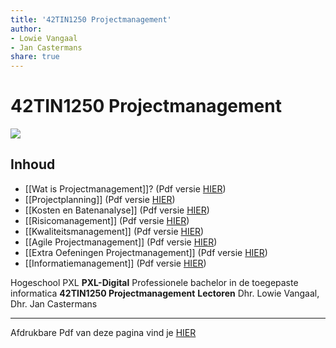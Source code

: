 ```yaml
---
title: '42TIN1250 Projectmanagement'
author:
- Lowie Vangaal
- Jan Castermans
share: true
---
```

# 42TIN1250 Projectmanagement

![](https://i.imgur.com/hxGs2TC.jpg)

## Inhoud
- [[Wat is Projectmanagement]]? (Pdf versie [HIER](https://hogeschoolpxl-my.sharepoint.com/:b:/g/personal/20003936_pxl_be/EUPoxGHEQ1BIk8Gs_Aa1N0ABxKuqccvGrblAFJ4EZR_jSA?e=wlZMlY))
- [[Projectplanning]] (Pdf versie [HIER](https://hogeschoolpxl-my.sharepoint.com/:b:/g/personal/20003936_pxl_be/EVOOULF31QFKmTaKcn4_aNsBo4ehU6bHz7vQwJVekhXEig?e=sjLsB9))
- [[Kosten en Batenanalyse]] (Pdf versie [HIER](https://hogeschoolpxl-my.sharepoint.com/:b:/g/personal/20003936_pxl_be/EVEp3IVOPbRLksMhqILv-p0B5Pnxc2KuFeGmnbPSMpm_og?e=akVAdg))
- [[Risicomanagement]] (Pdf versie [HIER](https://hogeschoolpxl-my.sharepoint.com/:b:/g/personal/20003936_pxl_be/EfwUgzAqfTBDtEgAV24BCXYBQTAtVOdgiZNQJLRNzKbetw?e=fzbHaV))
- [[Kwaliteitsmanagement]] (Pdf versie [HIER](https://hogeschoolpxl-my.sharepoint.com/:b:/g/personal/20003936_pxl_be/EYBBAAtpUUVOsdr97CZ6IM0BCLsbSVjM7z-k3l15U9NZSA?e=YFAZWS))
- [[Agile Projectmanagement]] (Pdf versie [HIER](https://hogeschoolpxl-my.sharepoint.com/:b:/g/personal/20003936_pxl_be/ESt6PoMbe7NCuN55Kp_dXIMBbINWAT5FcNuGv_N3IjBbPA?e=WmcpRj))
- [[Extra Oefeningen Projectmanagement]] (Pdf versie [HIER](https://hogeschoolpxl-my.sharepoint.com/:b:/g/personal/20003936_pxl_be/EQMEUlH0EA1Foxgl5Itzf70Bcqf11tplKxeJi4cfje2JFQ?e=iSibJQ))
- [[Informatiemanagement]] (Pdf versie [HIER](https://hogeschoolpxl-my.sharepoint.com/:b:/g/personal/20003936_pxl_be/EY4014e6_ElBp2u06q_qz6kB83RvWNXqcKzKYFcGQu0lPg?e=Zpo1Yq))


Hogeschool PXL
**PXL-Digital** Professionele bachelor in de toegepaste informatica
**42TIN1250 Projectmanagement**
**Lectoren**
Dhr. Lowie Vangaal, Dhr. Jan Castermans

---
Afdrukbare Pdf van deze pagina vind je  [HIER](https://hogeschoolpxl-my.sharepoint.com/:b:/g/personal/20003936_pxl_be/EZZ8gmLdpDBJv2wYticTy7ABcXV5vgArSTfSN3pN2owBYQ?e=SOBnBo)
